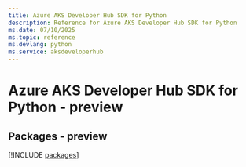```yaml
---
title: Azure AKS Developer Hub SDK for Python
description: Reference for Azure AKS Developer Hub SDK for Python
ms.date: 07/10/2025
ms.topic: reference
ms.devlang: python
ms.service: aksdeveloperhub
---
```

# Azure AKS Developer Hub SDK for Python - preview
## Packages - preview
[!INCLUDE [packages](aks-developer-hub-index.md)]